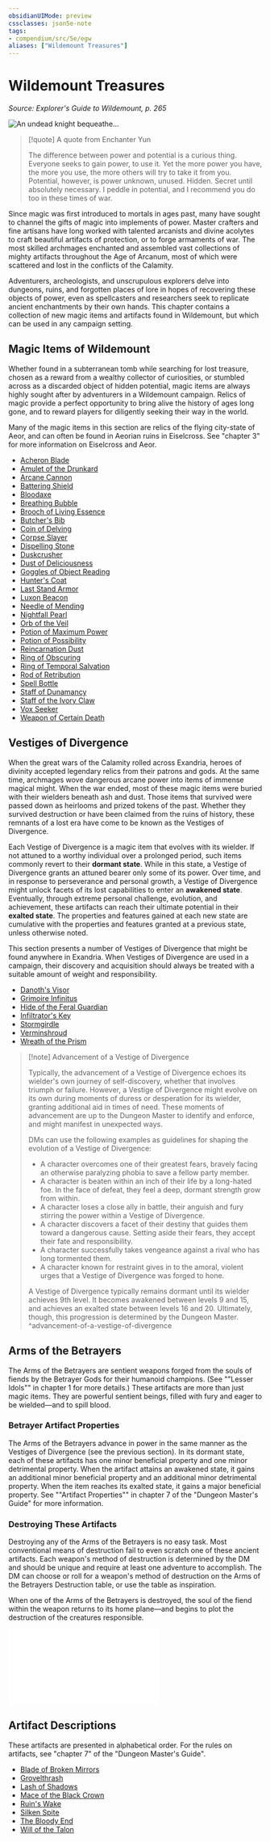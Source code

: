 ```yaml
---
obsidianUIMode: preview
cssclasses: json5e-note
tags:
- compendium/src/5e/egw
aliases: ["Wildemount Treasures"]
---
```

# Wildemount Treasures
*Source: Explorer's Guide to Wildemount, p. 265* 

![An undead knight bequeathe...](https://raw.githubusercontent.com/5etools-mirror-3/5etools-img/main/book/EGW/125-06-01.webp#center "An undead knight bequeathes its Acheron blade to a worthy tiefling adventurer, but every great treasure has its price")

> [!quote] A quote from Enchanter Yun  
> 
> The difference between power and potential is a curious thing. Everyone seeks to gain power, to use it. Yet the more power you have, the more you use, the more others will try to take it from you. Potential, however, is power unknown, unused. Hidden. Secret until absolutely necessary. I peddle in potential, and I recommend you do too in these times of war.

Since magic was first introduced to mortals in ages past, many have sought to channel the gifts of magic into implements of power. Master crafters and fine artisans have long worked with talented arcanists and divine acolytes to craft beautiful artifacts of protection, or to forge armaments of war. The most skilled archmages enchanted and assembled vast collections of mighty artifacts throughout the Age of Arcanum, most of which were scattered and lost in the conflicts of the Calamity.

Adventurers, archeologists, and unscrupulous explorers delve into dungeons, ruins, and forgotten places of lore in hopes of recovering these objects of power, even as spellcasters and researchers seek to replicate ancient enchantments by their own hands. This chapter contains a collection of new magic items and artifacts found in Wildemount, but which can be used in any campaign setting.

## Magic Items of Wildemount

Whether found in a subterranean tomb while searching for lost treasure, chosen as a reward from a wealthy collector of curiosities, or stumbled across as a discarded object of hidden potential, magic items are always highly sought after by adventurers in a Wildemount campaign. Relics of magic provide a perfect opportunity to bring alive the history of ages long gone, and to reward players for diligently seeking their way in the world.

Many of the magic items in this section are relics of the flying city-state of Aeor, and can often be found in Aeorian ruins in Eiselcross. See "chapter 3" for more information on Eiselcross and Aeor.

- [Acheron Blade](Mechanics/items/acheron-blade-egw.md)  
- [Amulet of the Drunkard](Mechanics/items/amulet-of-the-drunkard-egw.md)  
- [Arcane Cannon](Mechanics/items/arcane-cannon-egw.md)  
- [Battering Shield](Mechanics/items/battering-shield-egw.md)  
- [Bloodaxe](Mechanics/items/bloodaxe-egw.md)  
- [Breathing Bubble](Mechanics/items/breathing-bubble-egw.md)  
- [Brooch of Living Essence](Mechanics/items/brooch-of-living-essence-egw.md)  
- [Butcher's Bib](Mechanics/items/butchers-bib-egw.md)  
- [Coin of Delving](Mechanics/items/coin-of-delving-egw.md)  
- [Corpse Slayer](Mechanics/items/corpse-slayer-egw.md)  
- [Dispelling Stone](Mechanics/items/dispelling-stone-egw.md)  
- [Duskcrusher](Mechanics/items/duskcrusher-egw.md)  
- [Dust of Deliciousness](Mechanics/items/dust-of-deliciousness-egw.md)  
- [Goggles of Object Reading](Mechanics/items/goggles-of-object-reading-egw.md)  
- [Hunter's Coat](Mechanics/items/hunters-coat-egw.md)  
- [Last Stand Armor](Mechanics/items/last-stand-armor-egw.md)  
- [Luxon Beacon](Mechanics/items/luxon-beacon-egw.md)  
- [Needle of Mending](Mechanics/items/needle-of-mending-egw.md)  
- [Nightfall Pearl](Mechanics/items/nightfall-pearl-egw.md)  
- [Orb of the Veil](Mechanics/items/orb-of-the-veil-egw.md)  
- [Potion of Maximum Power](Mechanics/items/potion-of-maximum-power-egw.md)  
- [Potion of Possibility](Mechanics/items/potion-of-possibility-egw.md)  
- [Reincarnation Dust](Mechanics/items/reincarnation-dust-egw.md)  
- [Ring of Obscuring](Mechanics/items/ring-of-obscuring-egw.md)  
- [Ring of Temporal Salvation](Mechanics/items/ring-of-temporal-salvation-egw.md)  
- [Rod of Retribution](Mechanics/items/rod-of-retribution-egw.md)  
- [Spell Bottle](Mechanics/items/spell-bottle-egw.md)  
- [Staff of Dunamancy](Mechanics/items/staff-of-dunamancy-egw.md)  
- [Staff of the Ivory Claw](Mechanics/items/staff-of-the-ivory-claw-egw.md)  
- [Vox Seeker](Mechanics/items/vox-seeker-egw.md)  
- [Weapon of Certain Death](Mechanics/items/weapon-of-certain-death-egw.md)  

## Vestiges of Divergence

When the great wars of the Calamity rolled across Exandria, heroes of divinity accepted legendary relics from their patrons and gods. At the same time, archmages wove dangerous arcane power into items of immense magical might. When the war ended, most of these magic items were buried with their wielders beneath ash and dust. Those items that survived were passed down as heirlooms and prized tokens of the past. Whether they survived destruction or have been claimed from the ruins of history, these remnants of a lost era have come to be known as the Vestiges of Divergence.

Each Vestige of Divergence is a magic item that evolves with its wielder. If not attuned to a worthy individual over a prolonged period, such items commonly revert to their **dormant state**. While in this state, a Vestige of Divergence grants an attuned bearer only some of its power. Over time, and in response to perseverance and personal growth, a Vestige of Divergence might unlock facets of its lost capabilities to enter an **awakened state**. Eventually, through extreme personal challenge, evolution, and achievement, these artifacts can reach their ultimate potential in their **exalted state**. The properties and features gained at each new state are cumulative with the properties and features granted at a previous state, unless otherwise noted.

This section presents a number of Vestiges of Divergence that might be found anywhere in Exandria. When Vestiges of Divergence are used in a campaign, their discovery and acquisition should always be treated with a suitable amount of weight and responsibility.

- [Danoth's Visor](Mechanics/items/danoths-visor-egw.md)  
- [Grimoire Infinitus](Mechanics/items/grimoire-infinitus-egw.md)  
- [Hide of the Feral Guardian](Mechanics/items/hide-of-the-feral-guardian-egw.md)  
- [Infiltrator's Key](Mechanics/items/infiltrators-key-egw.md)  
- [Stormgirdle](Mechanics/items/stormgirdle-egw.md)  
- [Verminshroud](Mechanics/items/verminshroud-egw.md)  
- [Wreath of the Prism](Mechanics/items/wreath-of-the-prism-egw.md)  

> [!note] Advancement of a Vestige of Divergence
> 
> Typically, the advancement of a Vestige of Divergence echoes its wielder's own journey of self-discovery, whether that involves triumph or failure. However, a Vestige of Divergence might evolve on its own during moments of duress or desperation for its wielder, granting additional aid in times of need. These moments of advancement are up to the Dungeon Master to identify and enforce, and might manifest in unexpected ways.
> 
> DMs can use the following examples as guidelines for shaping the evolution of a Vestige of Divergence:
> 
> - A character overcomes one of their greatest fears, bravely facing an otherwise paralyzing phobia to save a fellow party member.  
> - A character is beaten within an inch of their life by a long-hated foe. In the face of defeat, they feel a deep, dormant strength grow from within.  
> - A character loses a close ally in battle, their anguish and fury stirring the power within a Vestige of Divergence.  
> - A character discovers a facet of their destiny that guides them toward a dangerous cause. Setting aside their fears, they accept their fate and responsibility.  
> - A character successfully takes vengeance against a rival who has long tormented them.  
> - A character known for restraint gives in to the amoral, violent urges that a Vestige of Divergence was forged to hone.  
> 
> A Vestige of Divergence typically remains dormant until its wielder achieves 9th level. It becomes awakened between levels 9 and 15, and achieves an exalted state between levels 16 and 20. Ultimately, though, this progression is determined by the Dungeon Master.
^advancement-of-a-vestige-of-divergence

## Arms of the Betrayers

The Arms of the Betrayers are sentient weapons forged from the souls of fiends by the Betrayer Gods for their humanoid champions. (See ""Lesser Idols"" in chapter 1 for more details.) These artifacts are more than just magic items. They are powerful sentient beings, filled with fury and eager to be wielded—and to spill blood.

### Betrayer Artifact Properties

The Arms of the Betrayers advance in power in the same manner as the Vestiges of Divergence (see the previous section). In its dormant state, each of these artifacts has one minor beneficial property and one minor detrimental property. When the artifact attains an awakened state, it gains an additional minor beneficial property and an additional minor detrimental property. When the item reaches its exalted state, it gains a major beneficial property. See ""Artifact Properties"" in chapter 7 of the "Dungeon Master's Guide" for more information.

### Destroying These Artifacts

Destroying any of the Arms of the Betrayers is no easy task. Most conventional means of destruction fail to even scratch one of these ancient artifacts. Each weapon's method of destruction is determined by the DM and should be unique and require at least one adventure to accomplish. The DM can choose or roll for a weapon's method of destruction on the Arms of the Betrayers Destruction table, or use the table as inspiration.

When one of the Arms of the Betrayers is destroyed, the soul of the fiend within the weapon returns to its home plane—and begins to plot the destruction of the creatures responsible.

![Arms of the Betrayers Destruction](Mechanics/tables/arms-of-the-betrayers-destruction-egw.md)

## Artifact Descriptions

These artifacts are presented in alphabetical order. For the rules on artifacts, see "chapter 7" of the "Dungeon Master's Guide".

- [Blade of Broken Mirrors](Mechanics/items/blade-of-broken-mirrors-egw.md)  
- [Grovelthrash](Mechanics/items/grovelthrash-egw.md)  
- [Lash of Shadows](Mechanics/items/lash-of-shadows-egw.md)  
- [Mace of the Black Crown](Mechanics/items/mace-of-the-black-crown-egw.md)  
- [Ruin's Wake](Mechanics/items/ruins-wake-egw.md)  
- [Silken Spite](Mechanics/items/silken-spite-egw.md)  
- [The Bloody End](Mechanics/items/the-bloody-end-egw.md)  
- [Will of the Talon](Mechanics/items/will-of-the-talon-egw.md)